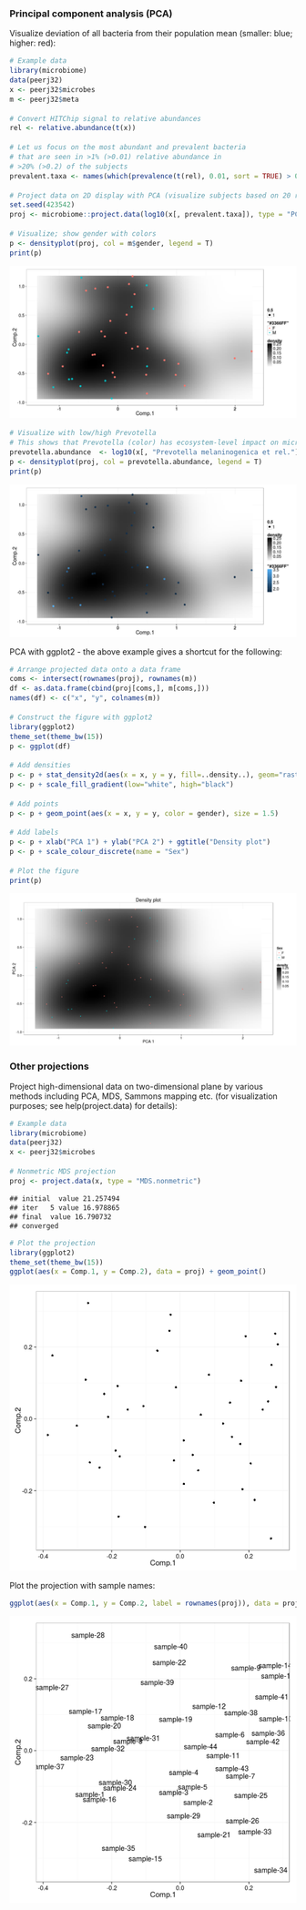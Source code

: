 ### Principal component analysis (PCA)

Visualize deviation of all bacteria from their population mean (smaller: blue; higher: red):


```r
# Example data
library(microbiome)
data(peerj32)
x <- peerj32$microbes
m <- peerj32$meta

# Convert HITChip signal to relative abundances
rel <- relative.abundance(t(x))

# Let us focus on the most abundant and prevalent bacteria
# that are seen in >1% (>0.01) relative abundance in 
# >20% (>0.2) of the subjects
prevalent.taxa <- names(which(prevalence(t(rel), 0.01, sort = TRUE) > 0.2))

# Project data on 2D display with PCA (visualize subjects based on 20 random features)
set.seed(423542)
proj <- microbiome::project.data(log10(x[, prevalent.taxa]), type = "PCA")

# Visualize; show gender with colors
p <- densityplot(proj, col = m$gender, legend = T)
print(p)
```

![plot of chunk density](figure/density-1.png) 

```r
# Visualize with low/high Prevotella
# This shows that Prevotella (color) has ecosystem-level impact on microbiota composition
prevotella.abundance  <- log10(x[, "Prevotella melaninogenica et rel."]) 
p <- densityplot(proj, col = prevotella.abundance, legend = T)
print(p)
```

![plot of chunk density](figure/density-2.png) 


PCA with ggplot2 - the above example gives a shortcut for the following:


```r
# Arrange projected data onto a data frame
coms <- intersect(rownames(proj), rownames(m))
df <- as.data.frame(cbind(proj[coms,], m[coms,]))
names(df) <- c("x", "y", colnames(m))

# Construct the figure with ggplot2
library(ggplot2)
theme_set(theme_bw(15))
p <- ggplot(df) 

# Add densities
p <- p + stat_density2d(aes(x = x, y = y, fill=..density..), geom="raster", stat_params = list(contour = F), geom_params = list()) 
p <- p + scale_fill_gradient(low="white", high="black") 

# Add points
p <- p + geom_point(aes(x = x, y = y, color = gender), size = 1.5) 

# Add labels
p <- p + xlab("PCA 1") + ylab("PCA 2") + ggtitle("Density plot")
p <- p + scale_colour_discrete(name = "Sex")

# Plot the figure
print(p)
```

![plot of chunk density2](figure/density2-1.png) 


### Other projections

Project high-dimensional data on two-dimensional plane by various
methods including PCA, MDS, Sammons mapping etc. (for visualization
purposes; see help(project.data) for details):


```r
# Example data
library(microbiome)
data(peerj32)
x <- peerj32$microbes

# Nonmetric MDS projection
proj <- project.data(x, type = "MDS.nonmetric")
```

```
## initial  value 21.257494 
## iter   5 value 16.978865
## final  value 16.790732 
## converged
```

```r
# Plot the projection
library(ggplot2)
theme_set(theme_bw(15))
ggplot(aes(x = Comp.1, y = Comp.2), data = proj) + geom_point()
```

![plot of chunk visu-example](figure/visu-example-1.png) 

Plot the projection with sample names:


```r
ggplot(aes(x = Comp.1, y = Comp.2, label = rownames(proj)), data = proj) + geom_text()
```

![plot of chunk visu-example2](figure/visu-example2-1.png) 

